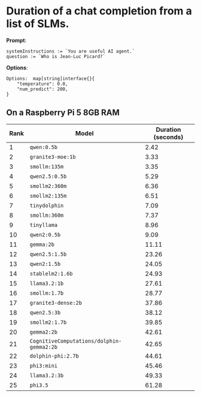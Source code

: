# Duration of a chat completion from a list of SLMs.

**Prompt**:

```golang
systemInstructions := `You are useful AI agent.`
question := `Who is Jean-Luc Picard?`
```

**Options**:

```golang
Options:  map[string]interface{}{
    "temperature": 0.0,
    "num_predict": 200,
}
```

## On a Raspberry Pi 5 8GB RAM
| Rank | Model | Duration (seconds) |
|------|--------|------------------|
| 1 | `qwen:0.5b` | 2.42 |
| 2 | `granite3-moe:1b` | 3.33 |
| 3 | `smollm:135m` | 3.35 |
| 4 | `qwen2.5:0.5b` | 5.29 |
| 5 | `smollm2:360m` | 6.36 |
| 6 | `smollm2:135m` | 6.51 |
| 7 | `tinydolphin` | 7.09 |
| 8 | `smollm:360m` | 7.37 |
| 9 | `tinyllama` | 8.96 |
| 10 | `qwen2:0.5b` | 9.09 |
| 11 | `gemma:2b` | 11.11 |
| 12 | `qwen2.5:1.5b` | 23.26 |
| 13 | `qwen2:1.5b` | 24.05 |
| 14 | `stablelm2:1.6b` | 24.93 |
| 15 | `llama3.2:1b` | 27.61 |
| 16 | `smollm:1.7b` | 28.77 |
| 17 | `granite3-dense:2b` | 37.86 |
| 18 | `qwen2.5:3b` | 38.12 |
| 19 | `smollm2:1.7b` | 39.85 |
| 20 | `gemma2:2b` | 42.61 |
| 21 | `CognitiveComputations/dolphin-gemma2:2b` | 42.65 |
| 22 | `dolphin-phi:2.7b` | 44.61 |
| 23 | `phi3:mini` | 45.46 |
| 24 | `llama3.2:3b` | 49.33 |
| 25 | `phi3.5` | 61.28 |
